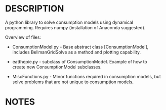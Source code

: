 DESCRIPTION
==========================================================
A python library to solve consumption models using dynamical programming. 
Requires numpy (installation of Anaconda suggested).

Overview of files:

- ConsumptionModel.py - Base abstract class [ConsumptionModel], includes BellmanGridSolve as a method and plotting capability.

- eatthepie.py - subclass of ConsumptionModel. Example of how to create new ConsumptionModel subclasses.

- MiscFunctions.py - Minor functions required in consumption models, but solve problems that are not unique to consumption models.




NOTES
==========================================================